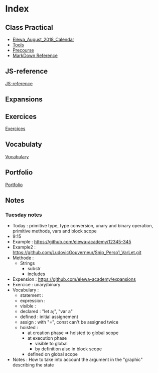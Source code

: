 # Index

## Class Practical
* [Elewa_August_2018_Calendar](https://github.com/august-elewa-2018/calendar)
* [Tools](https://github.com/elewa-academy/js-tool-kit/blob/master/learning-environments.md)
* [Precourse](https://elewa-academy.github.io/Precourse/)
* [MarkDown Reference](https://en.support.wordpress.com/markdown-quick-reference)

## JS-reference
[JS-reference](https://github.com/LudovicGouverneur/JS-Reference.git)

## Expansions

## Exercices
[Exercices](https://github.com/LudovicGouverneur/Exercices.git)

## Vocabulaty
[Vocabulary](https://github.com/LudovicGouverneur/Vocabulary.git)

## Portfolio
[Portfolio](https://github.com/LudovicGouverneur/Portfolio.git)

## Notes
### Tuesday notes
* Today : primitive type, type conversion, unary and binary operation, primitive methods, vars and block scope
* 9:15
* Example : https://github.com/elewa-academy/12345-345
* Example2 : https://github.com/LudovicGouverneur/Snip_Perso1_VarLet.git
* Methode : 
  * Strings
    * substr
    * includes
* Expension : https://github.com/elewa-academy/expansions
* Exercice : unary/binary
* Vocabulary : 
  * statement : 
  * expression :
  * visible :
  * declared : "let a;", "var a"
  * defined : initial assignement
  * assign : with "=", const can't be assigned twice
  * hoisted : 
    * at creation phase => hoisted to global scope
    * at execution phase
      * visible to global
      * by definition also in block scope
    * defined on global scope
* Notes :  How to take into account the argument in the "graphic" describing the state
